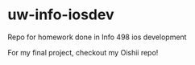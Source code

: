 # uw-info-iosdev
Repo for homework done in Info 498 ios development

For my final project, checkout my Oishii repo!
